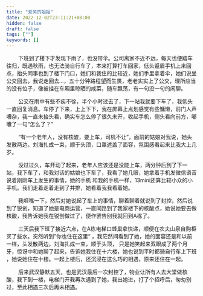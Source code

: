 ```yaml
---
title: "爱笑的姐姐"
date: 2022-12-02T23:11:21+08:00
hidden: false
draft: false
tags: [""]
keywords: []
---
```


        下班到了楼下才发现下雨了，也没带伞。公司离家不近不远，每天也便踏车往归，既遇秋雨，也无法骑自行车了，本来打算打车回家，低头蹙眉手机上来回点，抬头同事也到了楼下门口，她们和我住的比较近，她们手里拿着伞，她们说坐公交回去。我说走回去...，五十分钟路程望而生畏，老老实实上了公交，理所应当的没有位子，像被挂在车厢里晾晒的咸菜，随车飘荡，有一句没一句的闲聊。

        公交在雨中有些不疾不徐，半个小时过去了，下一站我就要下车了，我低头一直回复消息。车停了下来，上上下下，我在屏幕上点划感觉有些慵懒，前门人声嘈杂，我一直未抬头看，确实车怎么停了很久未开，收起手机，侧头看向前方，嘟囔了一句“怎么了？”

        “有一个老年人，没有核酸，要上车，司机不让”，面前的姑娘对我说，她头发散两边，刘海扎成一束，顺于头顶，口罩遮盖了面容，氛围感看起来比我大上几岁。

        没过过久，车开动了起来，老年人应该还是没能上车，两分钟后到了下一站，我下车了，和我对话的姑娘也下车了，我看了她几眼，她拿着手机发微信语音说着刚刚车上发生的事情，她的手机 和我的手机一样，13mini还算比较小众的小手机。我们走着走着走到了并排，她看着我我看着她。

        我咂嘴一下，然后对她说起了车上的事情，聊着聊着就说到了封控，然后说到了锐创，知道了她是电商运营，一直同路到了我家楼下的核酸点，她说她要去做核酸，我告诉她我在锐创做过了，便作罢告别我就回到A栋了。

        三天后我下班了接近六点，在A栋电梯口蜂巢拿快递，顺便在农夫山泉自购柜买了些水。突然听到”你也住在这里“ ，我茫然间看到了她，她的面容还是和以前一样，头发散两边，刘海扎成一束，顺于头顶， 只是她笑起来双眼成了两个月牙，惊讶中和她聊了起来，告诉她我住在十六楼，她也说到平时都骑自行车上下班 ，她说她住在十楼。一起上楼后，还沉浸在这么巧的相遇，原来还住在一起。

        后来武汉静默五天，也是武汉最后一次封控了，物业让所有人去大堂做核酸，我下到一楼，电梯门开我再次遇到了她，我出她进，打了个招呼后，匆匆别过，至此相遇三次后再未相遇。
